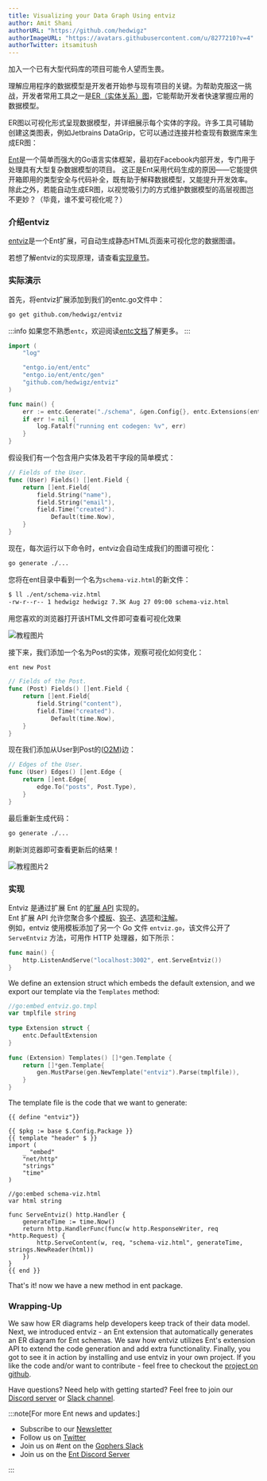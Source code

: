 ```yaml
---
title: Visualizing your Data Graph Using entviz
author: Amit Shani
authorURL: "https://github.com/hedwigz"
authorImageURL: "https://avatars.githubusercontent.com/u/8277210?v=4"
authorTwitter: itsamitush
---
```


加入一个已有大型代码库的项目可能令人望而生畏。

理解应用程序的数据模型是开发者开始参与现有项目的关键。为帮助克服这一挑战，开发者常用工具之一是[ER（实体关系）图](https://en.wikipedia.org/wiki/Entity%E2%80%93relationship_model)，它能帮助开发者快速掌握应用的数据模型。

ER图以可视化形式呈现数据模型，并详细展示每个实体的字段。许多工具可辅助创建这类图表，例如Jetbrains DataGrip，它可以通过连接并检查现有数据库来生成ER图：

[Ent](https://entgo.io/docs/getting-started/)是一个简单而强大的Go语言实体框架，最初在Facebook内部开发，专门用于处理具有大型复杂数据模型的项目。
这正是Ent采用代码生成的原因——它能提供开箱即用的类型安全与代码补全，既有助于解释数据模型，又能提升开发效率。
除此之外，若能自动生成ER图，以视觉吸引力的方式维护数据模型的高层视图岂不更妙？（毕竟，谁不爱可视化呢？）

### 介绍entviz

[entviz](https://github.com/hedwigz/entviz)是一个Ent扩展，可自动生成静态HTML页面来可视化您的数据图谱。

若想了解entviz的实现原理，请查看[实现章节](#implementation)。

### 实际演示

首先，将entviz扩展添加到我们的entc.go文件中：

```bash
go get github.com/hedwigz/entviz
```

:::info
如果您不熟悉`entc`，欢迎阅读[entc文档](https://entgo.io/docs/code-gen#use-entc-as-a-package)了解更多。
:::

```go title="ent/entc.go"
import (
	"log"

	"entgo.io/ent/entc"
	"entgo.io/ent/entc/gen"
	"github.com/hedwigz/entviz"
)

func main() {
	err := entc.Generate("./schema", &gen.Config{}, entc.Extensions(entviz.Extension{}))
	if err != nil {
		log.Fatalf("running ent codegen: %v", err)
	}
}
```

假设我们有一个包含用户实体及若干字段的简单模式：

```go title="ent/schema/user.go"
// Fields of the User.
func (User) Fields() []ent.Field {
	return []ent.Field{
		field.String("name"),
		field.String("email"),
		field.Time("created").
			Default(time.Now),
	}
}
```

现在，每次运行以下命令时，entviz会自动生成我们的图谱可视化：

```bash
go generate ./...
```

您将在ent目录中看到一个名为`schema-viz.html`的新文件：

```bash
$ ll ./ent/schema-viz.html
-rw-r--r-- 1 hedwigz hedwigz 7.3K Aug 27 09:00 schema-viz.html
```

用您喜欢的浏览器打开该HTML文件即可查看可视化效果

![教程图片](https://entgo.io/images/assets/entviz/entviz-tutorial-1.png)

接下来，我们添加一个名为Post的实体，观察可视化如何变化：

```bash
ent new Post
```

```go title="ent/schema/post.go"
// Fields of the Post.
func (Post) Fields() []ent.Field {
	return []ent.Field{
		field.String("content"),
		field.Time("created").
			Default(time.Now),
	}
}
```

现在我们添加从User到Post的([O2M](https://entgo.io/docs/schema-edges/#o2m-two-types))边：

```go title="ent/schema/post.go"
// Edges of the User.
func (User) Edges() []ent.Edge {
	return []ent.Edge{
		edge.To("posts", Post.Type),
	}
}
```

最后重新生成代码：

```bash
go generate ./...
```

刷新浏览器即可查看更新后的结果！

![教程图片2](https://entgo.io/images/assets/entviz/entviz-tutorial-2.png)

### 实现

Entviz 是通过扩展 Ent 的[扩展 API](https://github.com/ent/ent/blob/1304dc3d795b3ea2de7101c7ca745918def668ef/entc/entc.go#L197) 实现的。  
Ent 扩展 API 允许您聚合多个[模板](https://entgo.io/docs/templates/)、[钩子](https://entgo.io/docs/hooks/)、[选项](https://entgo.io/docs/code-gen/#code-generation-options)和[注解](https://entgo.io/docs/templates/#annotations)。  
例如，entviz 使用模板添加了另一个 Go 文件 `entviz.go`，该文件公开了 `ServeEntviz` 方法，可用作 HTTP 处理器，如下所示：

```go
func main() {
	http.ListenAndServe("localhost:3002", ent.ServeEntviz())
}
```

We define an extension struct which embeds the default extension, and we export our template via the `Templates` method:

```go
//go:embed entviz.go.tmpl
var tmplfile string
 
type Extension struct {
	entc.DefaultExtension
}
 
func (Extension) Templates() []*gen.Template {
	return []*gen.Template{
		gen.MustParse(gen.NewTemplate("entviz").Parse(tmplfile)),
	}
}
```

The template file is the code that we want to generate:

```gotemplate
{{ define "entviz"}}
 
{{ $pkg := base $.Config.Package }}
{{ template "header" $ }}
import (
	_ "embed"
	"net/http"
	"strings"
	"time"
)

//go:embed schema-viz.html
var html string

func ServeEntviz() http.Handler {
	generateTime := time.Now()
	return http.HandlerFunc(func(w http.ResponseWriter, req *http.Request) {
		http.ServeContent(w, req, "schema-viz.html", generateTime, strings.NewReader(html))
	})
}
{{ end }}
```

That's it! now we have a new method in ent package.  

### Wrapping-Up

We saw how ER diagrams help developers keep track of their data model. Next, we introduced entviz - an Ent extension that automatically generates an ER diagram for Ent schemas. We saw how entviz utilizes Ent's extension API to extend the code generation and add extra functionality. Finally, you got to see it in action by installing and use entviz in your own project. If you like the code and/or want to contribute - feel free to checkout the [project on github](https://github.com/hedwigz/entviz).

Have questions? Need help with getting started? Feel free to join our [Discord server](https://discord.gg/qZmPgTE6RX) or [Slack channel](https://entgo.io/docs/slack/).

:::note[For more Ent news and updates:]

- Subscribe to our [Newsletter](https://entgo.substack.com/)
- Follow us on [Twitter](https://twitter.com/entgo_io)
- Join us on #ent on the [Gophers Slack](https://entgo.io/docs/slack)
- Join us on the [Ent Discord Server](https://discord.gg/qZmPgTE6RX)

:::